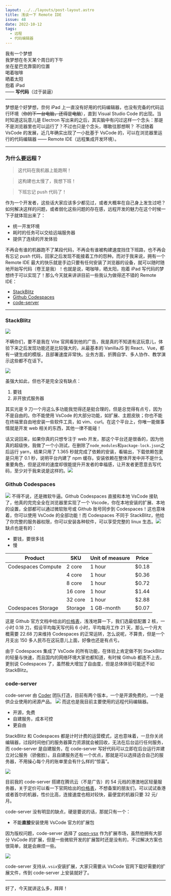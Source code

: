 ```yaml
---
layout: ../../layouts/post-layout.astro
title: 浅谈一下 Remote IDE
issue: 48
date: 2022-10-12
tags:
  - 远程
  - 代码编辑器
---
```


我有一个梦想  
我梦想在冬天某个周日的下午  
坐在星巴克靠窗的位置  
喝着咖啡  
晒着太阳  
抱着 iPad  
—— **写代码**（过于装逼）

---

梦想是个好梦想，奈何 iPad 上一直没有好用的代码编辑器，也没有完备的代码运行环境（~~你的下一台电脑，还得是电脑~~），直到 Visual Studio Code 的出现。当时知道这玩意儿是 Electron 写出来的之后，其实脑中有闪过这样一个念头：那是不是浏览器里也可以运行了？不过也只是个念头，哪敢往那想啊？
不过随着 VsCode 的发展，近几年确实出现了一小批基于 VsCode 的，可以在浏览器里运行的代码编辑器 —— Remote IDE（远程集成开发环境）。

---

### 为什么要远程？

> 这代码在我机器上能跑啊！

> 这构建也太慢了，我想下班！

> 下班忘记 push 代码了！

作为一个开发者，这些话大家应该多少都见过，或者大概率在自己身上发生过吧？如何解决这样的问题，或者弱化这些问题的存在感，远程开发的魅力在这个时候一下子就体现出来了：

- 统一开发环境
- 耗时的任务可以交给远端服务器
- 提供了连续的开发体验

不再会有谁的机器跑不了某段代码，不再会有谁被构建速度挡住下班路，也不再会有忘记 push 代码，回家之后发现不能接着工作的怨种。而对于我来说，拥有一个 Remote IDE 最大的快乐就是手边只要有任何安装了浏览器的设备，就可以随时随地开始写代码（卷王是我）！也就是说，喝咖啡，晒太阳，抱着 iPad 写代码的梦想终于可以实现了！那么今天就来讲讲目前一些我认为做得还不错的 Remote IDE：

- [StackBlitz](https://stackblitz.com)
- [Github Codespaces](https://github.com/features/codespaces)
- [code-server](https://github.com/coder/code-server)

---

### StackBlitz

![](https://blog-r2.jw1.dev/p_assets/2022-10-13/2022-10-13-10-47-44@2x.png)

不瞒你们，要不是我在 Vite 官网看到他的广告，我是真的不知道有这玩意儿，体验下来之后发现功能还是比较强大的，从最基本的 VanillaJS 到 React、Vue，都有一键生成的模版，且部署速度非常快。业务方面，折腾自学、多人协作、教学演示这些都不在话下。

![](https://blog-r2.jw1.dev/p_assets/2022-10-13/2022-10-13-10-48-30@2x.png)

虽强大如此，但也不是完全没有缺点：

1. 要钱
2. 非开放式服务器

其实光是 9 刀一个月这么多功能我觉得还是挺合理的，但是总觉得有点亏，因为不是自由的。你不能使用 VsCode 的大部分功能，如扩展、主题皮肤；你也不能在终端里自由地安装一些软件工具，如 vim、curl。在这个平台上，你唯一能做事情就是开发 web 相关的东西，其他一律不能碰！

话又说回来，如果你真的只想专注于 web 开发，那这个平台还是很香的，因为他真的超级快，我做了一个小测试，在删除了`node_modules`和`package-lock.json`之后运行 yarn，结果只用了 1.365 秒就完成了依赖的安装，看输出，下载依赖包更是只用了 0.1 秒，说明平台内建了 npm 缓存。安装依赖在整体开发中并不是什么重要角色，但是这样的速度却很能提升开发者的幸福感，让开发者更愿意去写代码，至少对于我来说是这样的。![](https://blog-r2.jw1.dev/p_assets/2022-10-13/2022-10-13-11-03-31@2x.png)

### Github Codespaces

![](https://blog-r2.jw1.dev/p_assets/2022-10-13/2022-10-13-10-40-45@2x.png)
不得不说，还是微软牛逼。Github Codespaces 直接和本地 VsCode 接轨了，他真的完完全全在浏览器里实现了一个 Vscode，你在本地安装的扩展、本地的设置，全部都可以通过微软账号或 Github 账号同步到 Codespaces！这也意味着，你可以使用 VsCode 的全部功能！而 Codespaces 不同于 StackBlitz，他给了你完整的服务器权限，你可以安装各种软件，可以享受完整的 linux 生态。![](https://blog-r2.jw1.dev/p_assets/2022-10-13/2022-10-13-11-24-59@2x.png)
缺点也是有的：

- 要钱，要很多钱
- 慢

<div class="table-wrap">
<table><thead><tr><th>Product</th><th>SKU</th><th>Unit of measure</th><th>Price</th></tr></thead><tbody><tr><td>Codespaces Compute</td><td>2 core</td><td>1 hour</td><td>$0.18</td></tr><tr><td></td><td>4 core</td><td>1 hour</td><td>$0.36</td></tr><tr><td></td><td>8 core</td><td>1 hour</td><td>$0.72</td></tr><tr><td></td><td>16 core</td><td>1 hour</td><td>$1.44</td></tr><tr><td></td><td>32 core</td><td>1 hour</td><td>$2.88</td></tr><tr><td>Codespaces Storage</td><td>Storage</td><td>1 GB-month</td><td>$0.07</td></tr></tbody></table>
</div>

这是 Github 官方文档中给出的[价格表](https://docs.github.com/en/billing/managing-billing-for-github-codespaces/about-billing-for-github-codespaces#github-codespaces-pricing)，浅浅地算一下，我们选最低配置 2 核，一小时 0.18 刀，假设平均每天写代码 6 小时，平均每月工作 21 天，那么一个月大概需要 22.68 刀来维持 Codespaces 的正常运转，怎么说呢，不算贵，但是一个月支出 150 多人民币在这玩意儿上面，好像也还是有点亏。

由于 Codespaces 集成了 VsCode 的所有功能，在体验上肯定做不到 StackBlitz 的轻量与快速，而且国内的网络环境大家也都知道，有时候 Github 都连不上去，更别说 Codespaces 了，虽然极大增加了自由度，但是总体体验可能还不如 StackBlitz。

### code-server

code-server 由 [Coder](https://coder.com) 团队打造，目前有两个版本，一个是开源免费的，一个是供企业使用的闭源产品。
![](https://blog-r2.jw1.dev/p_assets/2022-10-13/2022-10-13-11-43-17@2x.png)
而这也是我目前主要使用的远程代码编辑器。

- 开源，免费
- 自建服务，成本可控
- 更自由

StackBlitz 和 Codespaces 都是计时计费的运营模式，这也意味着，一旦你关闭编辑器，过段时间他们的服务器算力资源就会被回收，无法在后台运行任何服务，而 code-server 是自建服务，在 code-server 写好代码可以立即在后台运行并建立对公服务（骄傲脸）。且自建服务还有一个优点，那就是可以选择适合自己的服务器，不用操心每个月的账单里会有什么样的“惊喜”。

![](https://blog-r2.jw1.dev/p_assets/2022-10-13/2022-10-13-11-58-07@2x.png)

目前我的 code-server 搭建在腾讯云（不是广告）的 54 元档的港澳地区轻量服务器，关于定价可以看一下官网给出的[价格表](https://cloud.tencent.com/document/product/1207/73452)，不想备案的朋友们，可以试试香港或者首尔的机器，性价比高，连接速度也相对较快，最便宜的机器只要 32 元/月。

code-server 没有明显的缺点，硬是要说的话，那就只有一个：

- 不能**直接**安装使用 VsCode 官方的扩展包

因为版权问题，code-server 选择了 [open-vsx](https://open-vsx.org/) 作为扩展市场，虽然他拥有大部分 VsCode 的扩展，但是一些微软开发的扩展暂时还是没有的，不过解决方案也很简单，就是会麻烦一些。

![](https://blog-r2.jw1.dev/p_assets/2022-10-13/2022-10-13-12-11-36@2x.png)

code-server 支持从`.vsix`安装扩展，大家只需要从 VsCode 官网下载好需要的扩展文件，传到 code-server 上安装就好了。

---

好了，今天就讲这么多，拜拜！
